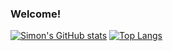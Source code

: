 ### Welcome!
[![Simon's GitHub stats](https://github-readme-stats.vercel.app/api?username=simonavans&rank_icon=github)](https://github.com/anuraghazra/github-readme-stats)
[![Top Langs](https://github-readme-stats.vercel.app/api/top-langs/?username=simonavans)](https://github.com/anuraghazra/github-readme-stats)

